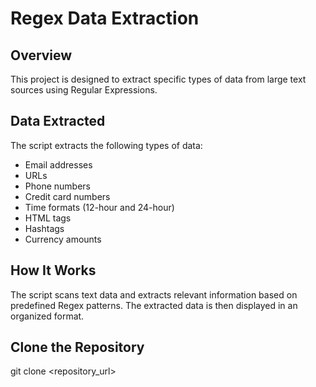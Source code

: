 # Regex Data Extraction  

## Overview  

This project is designed to extract specific types of data from large text sources using Regular Expressions.

## Data Extracted  

The script extracts the following types of data:
- Email addresses
- URLs
- Phone numbers
- Credit card numbers
- Time formats (12-hour and 24-hour)
- HTML tags
- Hashtags
- Currency amounts

## How It Works  

The script scans text data and extracts relevant information based on predefined Regex patterns. The extracted data is then displayed in an organized format.

## Clone the Repository
git clone <repository_url>
